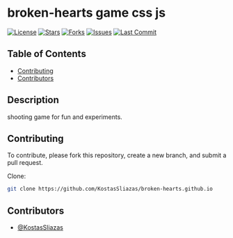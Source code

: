 # broken-hearts game css js

[![License](https://img.shields.io/github/license/KostasSliazas/broken-hearts.github.io)](LICENSE)
[![Stars](https://img.shields.io/github/stars/KostasSliazas/broken-hearts.github.io?style=social)](https://github.com/KostasSliazas/broken-hearts.github.io/stargazers)
[![Forks](https://img.shields.io/github/forks/KostasSliazas/broken-hearts.github.io?style=social)](https://github.com/KostasSliazas/broken-hearts.github.io/forks)
[![Issues](https://img.shields.io/github/issues/KostasSliazas/broken-hearts.github.io)](https://github.com/KostasSliazas/broken-hearts.github.io/issues)
[![Last Commit](https://img.shields.io/github/last-commit/KostasSliazas/broken-hearts.github.io)](https://github.com/KostasSliazas/broken-hearts.github.io/commits)

## Table of Contents

* [Contributing](#contributing)
* [Contributors](#contributors)


## Description

shooting game for fun and experiments.
## Contributing

To contribute, please fork this repository, create a new branch, and submit a pull request.

Clone:
```bash
git clone https://github.com/KostasSliazas/broken-hearts.github.io
```
## Contributors

- [@KostasSliazas](https://github.com/KostasSliazas)
